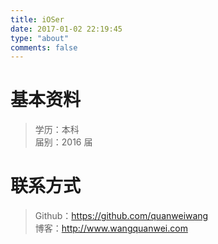```yaml
---
title: iOSer
date: 2017-01-02 22:19:45
type: "about"
comments: false
---
```


# 基本资料

>  学历：本科  
>  届别：2016 届

# 联系方式

> Github：https://github.com/quanweiwang  
> 博客：http://www.wangquanwei.com
